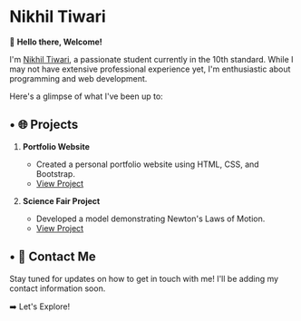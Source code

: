 # Nikhil Tiwari

👋 **Hello there, Welcome!**

I'm <a href="https://github.com/NikhilT8144">Nikhil Tiwari</a>, a passionate student currently in the 10th standard. While I may not have extensive professional experience yet, I'm enthusiastic about programming and web development. 

Here's a glimpse of what I've been up to:

## • 🌐 Projects
1. **Portfolio Website**
   - Created a personal portfolio website using HTML, CSS, and Bootstrap.
   - <a href="https://nikhilt8144.github.io">View Project</a>

2. **Science Fair Project**
   - Developed a model demonstrating Newton's Laws of Motion.
   - <a href="https://nikhilt8144.github.io/physics/nlm">View Project</a>

## • 📧 Contact Me
Stay tuned for updates on how to get in touch with me! I'll be adding my contact information soon.

➡️ <a style="text-decoration: none;" href="https://nikhilt8144.github.io">Let's Explore!</a>
